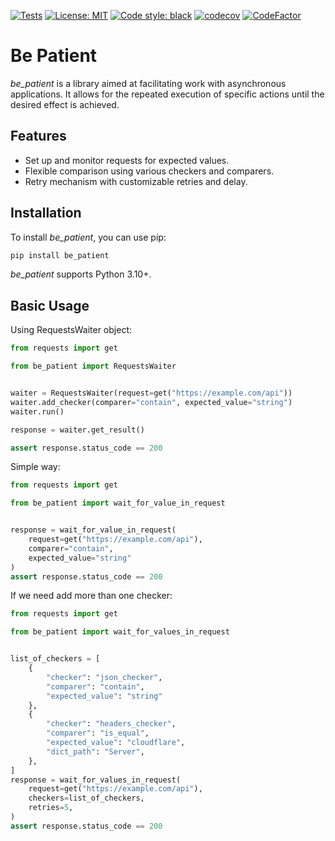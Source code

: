 [![Tests](https://github.com/dawid-szaniawski/be_patient/actions/workflows/tox.yml/badge.svg)](https://github.com/dawid-szaniawski/be_patient/actions/workflows/tox.yml)
[![License: MIT](https://img.shields.io/badge/License-MIT-yellow.svg)](https://github.com/dawid-szaniawski/be_patient/blob/master/LICENSE)
[![Code style: black](https://img.shields.io/badge/code%20style-black-000000.svg)](https://github.com/psf/black)
[![codecov](https://codecov.io/github/dawid-szaniawski/be_patient/branch/master/graph/badge.svg?token=hY7Nb5jGgi)](https://codecov.io/github/dawid-szaniawski/be_patient)
[![CodeFactor](https://www.codefactor.io/repository/github/dawid-szaniawski/be_patient/badge)](https://www.codefactor.io/repository/github/dawid-szaniawski/be_patient)

# Be Patient

_be_patient_ is a library aimed at facilitating work with asynchronous applications. It 
allows for the repeated execution of specific actions until the desired effect is achieved.

## Features

- Set up and monitor requests for expected values.
- Flexible comparison using various checkers and comparers.
- Retry mechanism with customizable retries and delay.

## Installation

To install _be_patient_, you can use pip:

```bash
pip install be_patient
```

_be_patient_ supports Python 3.10+.

## Basic Usage

Using RequestsWaiter object:

```python
from requests import get

from be_patient import RequestsWaiter


waiter = RequestsWaiter(request=get("https://example.com/api"))
waiter.add_checker(comparer="contain", expected_value="string")
waiter.run()

response = waiter.get_result()

assert response.status_code == 200
```

Simple way:

```python
from requests import get

from be_patient import wait_for_value_in_request


response = wait_for_value_in_request(
    request=get("https://example.com/api"),
    comparer="contain",
    expected_value="string"
)
assert response.status_code == 200
```

If we need add more than one checker:

```python
from requests import get

from be_patient import wait_for_values_in_request


list_of_checkers = [
    {
        "checker": "json_checker",
        "comparer": "contain",
        "expected_value": "string"
    },
    {
        "checker": "headers_checker",
        "comparer": "is_equal",
        "expected_value": "cloudflare",
        "dict_path": "Server",
    },
]
response = wait_for_values_in_request(
    request=get("https://example.com/api"),
    checkers=list_of_checkers,
    retries=5,
)
assert response.status_code == 200
```
